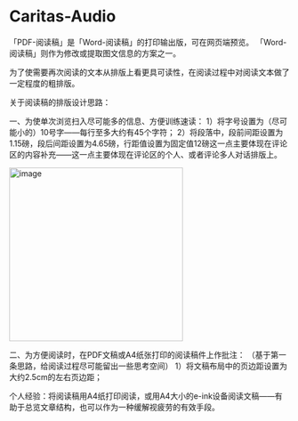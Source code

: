 # Caritas-Audio

「PDF-阅读稿」是「Word-阅读稿」的打印输出版，可在网页端预览。
「Word-阅读稿」则作为修改或提取图文信息的方案之一。

为了使需要再次阅读的文本从排版上看更具可读性，在阅读过程中对阅读文本做了一定程度的粗排版。

关于阅读稿的排版设计思路：

一、为使单次浏览扫入尽可能多的信息、方便训练速读：
1）将字号设置为（尽可能小的）10号字——每行至多大约有45个字符；
2）将段落中，段前间距设置为1.15磅，段后间距设置为4.65磅，行距值设置为固定值12磅这一点主要体现在评论区的内容补充——这一点主要体现在评论区的个人、或者评论多人对话排版上。


<img width="312" alt="image" src="https://user-images.githubusercontent.com/52726689/187008921-ac449f0e-0958-48ef-856b-e5e574fbeb12.png">


二、为方便阅读时，在PDF文稿或A4纸张打印的阅读稿件上作批注：
（基于第一条思路，给阅读过程尽可能留出一些思考空间）
1）将文稿布局中的页边距设置为大约2.5cm的左右页边距；



个人经验：将阅读稿用A4纸打印阅读，或用A4大小的e-ink设备阅读文稿——有助于总览文章结构，也可以作为一种缓解视疲劳的有效手段。
